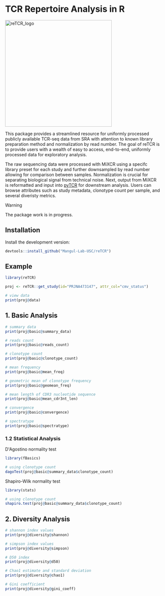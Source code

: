 
# TCR Repertoire Analysis in R

<img width="346" alt="reTCR_logo" src="https://github.com/EllaSchwab/reTCR/assets/118077332/2e96e990-14ad-4f52-97ff-1b0af108dc57">

This package provides a streamlined resource for uniformly processed publicly available TCR-seq data from SRA with attention to known library preparation method and normalization by read number. The goal of reTCR is to provide users with a wealth of easy to access, end-to-end, uniformly processed data for exploratory analysis. 

The raw sequencing data were processed with MiXCR using a specifc library preset for each study and further downsampled by read number allowing for comparison between samples. Normalization is crucial for separating biological signal from technical noise. Next, output from MiXCR is reformatted and input into [pyTCR](https://github.com/Mangul-Lab-USC/pyTCR) for downstream analysis. Users can browse attributes such as study metadata, clonotype count per sample, and several diveristy metrics. 

> [!WARNING]
> The package work is in progress.

## Installation

Install the development version:

``` r
devtools::install_github("Mangul-Lab-USC/reTCR")
```

## Example

``` r
library(reTCR)

proj <- reTCR::get_study(id="PRJNA473147", attr_col="cmv_status")

# view data
print(proj@data)
```

## 1. Basic Analysis

``` r
# summary data
print(proj@basic@summary_data)

# reads count
print(proj@basic@reads_count)

# clonotype count
print(proj@basic@clonotype_count)

# mean frequency
print(proj@basic@mean_freq)

# geometric mean of clonotype frequency
print(proj@basic@geomean_freq)

# mean length of CDR3 nucleotide sequence
print(proj@basic@mean_cdr3nt_len)

# convergence
print(proj@basic@convergence)

# spectratype
print(proj@basic@spectratype)
```

### 1.2 Statistical Analysis

D'Agostino normality test

``` r
library(fBasics)

# using clonotype count
dagoTest(proj@basic@summary_data$clonotype_count)
```
Shapiro-Wilk normality test

``` r
library(stats)

# using clonotype count
shapiro.test(proj@basic@summary_data$clonotype_count)
```

## 2. Diversity Analysis

``` r
# shannon index values
print(proj@diversity@shannon)

# simpson index values
print(proj@diversity@simpson)

# D50 index
print(proj@diversity@d50)

# Chao1 estimate and standard deviation 
print(proj@diversity@chao1)

# Gini coefficient
print(proj@diversity@gini_coeff)
```
